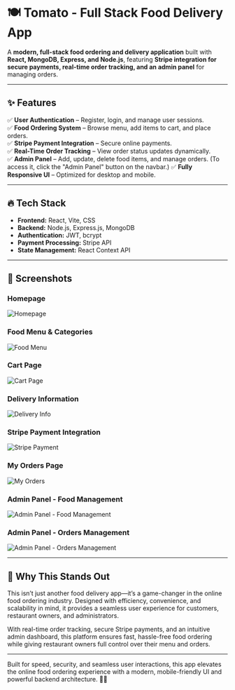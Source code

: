# 🍽️ Tomato - Full Stack Food Delivery App

A **modern, full-stack food ordering and delivery application** built with **React, MongoDB, Express, and Node.js**, featuring **Stripe integration for secure payments, real-time order tracking, and an admin panel** for managing orders.

---

## ✨ Features

✅ **User Authentication** – Register, login, and manage user sessions.  
✅ **Food Ordering System** – Browse menu, add items to cart, and place orders.  
✅ **Stripe Payment Integration** – Secure online payments.  
✅ **Real-Time Order Tracking** – View order status updates dynamically.  
✅ **Admin Panel** – Add, update, delete food items, and manage orders. (To access it, click the "Admin Panel" button on the navbar.)
✅ **Fully Responsive UI** – Optimized for desktop and mobile.

---

## 🔥 Tech Stack

- **Frontend:** React, Vite, CSS
- **Backend:** Node.js, Express.js, MongoDB
- **Authentication:** JWT, bcrypt
- **Payment Processing:** Stripe API
- **State Management:** React Context API

---

## 📸 Screenshots

### **Homepage**

![Homepage](https://github.com/user-attachments/assets/ca59248c-8a48-4d0b-a155-5b6eaaa9b8cf)

### **Food Menu & Categories**

![Food Menu](https://github.com/user-attachments/assets/2b12df92-8128-474b-81cc-498eb853e81a)

### **Cart Page**

![Cart Page](https://github.com/user-attachments/assets/26deab1e-c6ec-4c80-b8e2-9b1f54cc8915)

### **Delivery Information**

![Delivery Info](https://github.com/user-attachments/assets/d8cf6950-1837-454d-80c0-df99c1131f00)

### **Stripe Payment Integration**

![Stripe Payment](https://github.com/user-attachments/assets/53317f96-6a6e-4ca9-ad3f-4fcf5cb7a906)

### **My Orders Page**

![My Orders](https://github.com/user-attachments/assets/ab821456-03cf-4053-8533-8db95b327966)

### **Admin Panel - Food Management**

![Admin Panel - Food Management](https://github.com/user-attachments/assets/1ea2a453-54a5-492e-9799-882877141e2a)

### **Admin Panel - Orders Management**

![Admin Panel - Orders Management](https://github.com/user-attachments/assets/374a9b2e-17b0-468c-b3ad-be78436977f8)

---

## 🚀 Why This Stands Out

This isn’t just another food delivery app—it’s a game-changer in the online food ordering industry. Designed with efficiency, convenience, and scalability in mind, it provides a seamless user experience for customers, restaurant owners, and administrators.

With real-time order tracking, secure Stripe payments, and an intuitive admin dashboard, this platform ensures fast, hassle-free food ordering while giving restaurant owners full control over their menu and orders.

---

Built for speed, security, and seamless user interactions, this app elevates the online food ordering experience with a modern, mobile-friendly UI and powerful backend architecture. 🚀🔥
